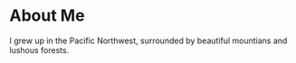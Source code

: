 # About Me

I grew up in the Pacific Northwest, surrounded by beautiful mountians and lushous forests. 
